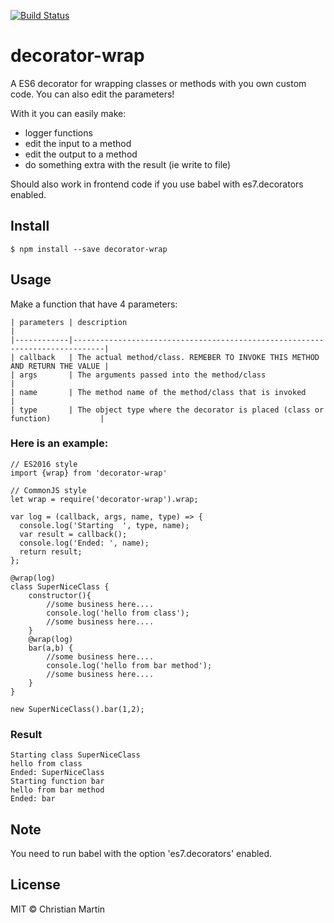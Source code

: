 [![Build Status](https://travis-ci.org/cmartin81/decorator-wrap.svg)](https://travis-ci.org/cmartin81/decorator-wrap)

# decorator-wrap
A ES6 decorator for wrapping classes or methods with you own custom code. You can also edit the parameters!

With it you can easily make:
* logger functions
* edit the input to a method
* edit the output to a method
* do something extra with the result (ie write to file)

Should also work in frontend code if you use babel with es7.decorators enabled.


## Install
    $ npm install --save decorator-wrap
 
## Usage
Make a function that have 4 parameters:

    | parameters | description                                                                 |
    |------------|-----------------------------------------------------------------------------| 
    | callback   | The actual method/class. REMEBER TO INVOKE THIS METHOD AND RETURN THE VALUE |
    | args       | The arguments passed into the method/class                                  |
    | name       | The method name of the method/class that is invoked                         |
    | type       | The object type where the decorator is placed (class or function)           |

### Here is an example:

    // ES2016 style
    import {wrap} from 'decorator-wrap'

    // CommonJS style
    let wrap = require('decorator-wrap').wrap;
    
    var log = (callback, args, name, type) => {
      console.log('Starting  ', type, name);
      var result = callback();
      console.log('Ended: ', name);
      return result;
    };

    @wrap(log)
    class SuperNiceClass {
        constructor(){
            //some business here.... 
            console.log('hello from class');
            //some business here.... 
        }
        @wrap(log)
        bar(a,b) {
            //some business here.... 
            console.log('hello from bar method');
            //some business here.... 
        }
    }
    
    new SuperNiceClass().bar(1,2);
    
### Result
    Starting class SuperNiceClass
    hello from class
    Ended: SuperNiceClass
    Starting function bar
    hello from bar method
    Ended: bar


## Note
You need to run babel with the option 'es7.decorators' enabled.

## License
MIT © Christian Martin
